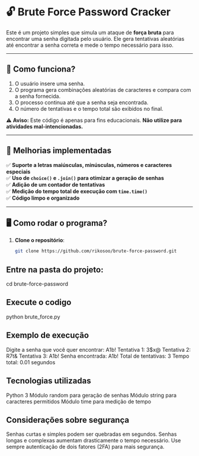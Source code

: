 # 🔓 Brute Force Password Cracker

Este é um projeto simples que simula um ataque de **força bruta** para encontrar uma senha digitada pelo usuário. Ele gera tentativas aleatórias até encontrar a senha correta e mede o tempo necessário para isso.

---

## 📜 Como funciona?
1. O usuário insere uma senha.
2. O programa gera combinações aleatórias de caracteres e compara com a senha fornecida.
3. O processo continua até que a senha seja encontrada.
4. O número de tentativas e o tempo total são exibidos no final.

⚠ **Aviso:** Este código é apenas para fins educacionais. **Não utilize para atividades mal-intencionadas.**

---

## 🚀 Melhorias implementadas
✅ **Suporte a letras maiúsculas, minúsculas, números e caracteres especiais**  
✅ **Uso de `choice()` e `.join()` para otimizar a geração de senhas**  
✅ **Adição de um contador de tentativas**  
✅ **Medição do tempo total de execução com `time.time()`**  
✅ **Código limpo e organizado**  

---

## 🖥️ Como rodar o programa?
1. **Clone o repositório**:
   ```bash
   git clone https://github.com/rikosoo/brute-force-password.git

## Entre na pasta do projeto:
cd brute-force-password

## Execute o codigo
python brute_force.py

## Exemplo de execução
Digite a senha que você quer encontrar: A1b!
Tentativa 1: 3$x@
Tentativa 2: R7t&
Tentativa 3: A1b!
Senha encontrada: A1b!
Total de tentativas: 3
Tempo total: 0.01 segundos


## Tecnologias utilizadas
Python 3
Módulo random para geração de senhas
Módulo string para caracteres permitidos
Módulo time para medição de tempo

## Considerações sobre segurança
Senhas curtas e simples podem ser quebradas em segundos.
Senhas longas e complexas aumentam drasticamente o tempo necessário.
Use sempre autenticação de dois fatores (2FA) para mais segurança.

